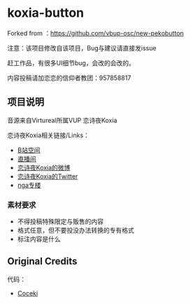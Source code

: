 # koxia-button

Forked from ：<https://github.com/vbup-osc/new-pekobutton>

注意：该项目修改自该项目，Bug与建议请直接发issue  

赶工作品，有很多UI细节bug，会改的会改的。

内容投稿请加恋恋的信仰者教团：957858817

## 项目说明

音源来自Virtureal所属VUP 恋诗夜Koxia

恋诗夜Koxia相关链接/Links：

* [B站空间](https://space.bilibili.com/690608690/)
* [直播间](http://live.koxia.love)
* [恋诗夜Koxia的微博](https://weibo.com/u/7372255055)
* [恋诗夜Koxia的Twitter](https://twitter.com/Koxia548)
* [nga专楼](http://nga.koxia.love)

### 素材要求

* 不得投稿特殊限定与贩售的内容
* 格式任意，但不要投没办法转换的专有格式
* 标注内容是什么


## Original Credits
代码：  
* [Coceki](https://space.bilibili.com/11229533)  
